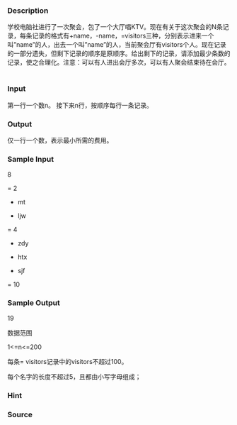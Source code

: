 
### Description
学校电脑社进行了一次聚会，包了一个大厅唱KTV。现在有关于这次聚会的N条记录，每条记录的格式有+name，-name，=visitors三种，分别表示进来一个叫”name”的人，出去一个叫”name”的人，当前聚会厅有visitors个人。现在记录的一部分遗失，但剩下记录的顺序是原顺序。给出剩下的记录，请添加最少条数的记录，使之合理化。注意：可以有人进出会厅多次，可以有人聚会结束待在会厅。
 



### Input
第一行一个数n。
接下来n行，按顺序每行一条记录。
 



### Output


仅一行一个数，表示最小所需的费用。



### Sample Input
8

= 2

+ mt

- ljw

= 4

- zdy

- htx

+ sjf

= 10



### Sample Output
19 

数据范围

1<=n<=200

每条= visitors记录中的visitors不超过100。

每个名字的长度不超过5，且都由小写字母组成；
### Hint

### Source
